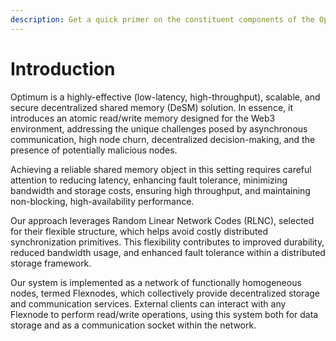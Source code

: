 ```yaml
---
description: Get a quick primer on the constituent components of the Optimum protocol.
---
```


# Introduction

Optimum is a highly-effective (low-latency, high-throughput), scalable, and secure
decentralized shared memory (DeSM) solution. In essence, it introduces an atomic
read/write memory designed for the Web3 environment, addressing the unique
challenges posed by asynchronous communication, high node churn, decentralized
decision-making, and the presence of potentially malicious nodes.

Achieving a reliable shared memory object in this setting requires careful
attention to reducing latency, enhancing fault tolerance, minimizing bandwidth
and storage costs, ensuring high throughput, and maintaining non-blocking,
high-availability performance.

Our approach leverages Random Linear Network Codes (RLNC), selected for their
flexible structure, which helps avoid costly distributed synchronization primitives.
This flexibility contributes to improved durability, reduced bandwidth usage,
and enhanced fault tolerance within a distributed storage framework.

Our system is implemented as a network of functionally homogeneous nodes, termed
Flexnodes, which collectively provide decentralized storage and communication
services. External clients can interact with any Flexnode to perform read/write
operations, using this system both for data storage and as a communication socket
within the network.

